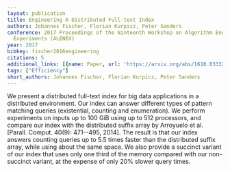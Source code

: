 ```yaml
---
layout: publication
title: Engineering A Distributed Full-text Index
authors: Johannes Fischer, Florian Kurpicz, Peter Sanders
conference: 2017 Proceedings of the Ninteenth Workshop on Algorithm Engineering and
  Experiments (ALENEX)
year: 2017
bibkey: fischer2016engineering
citations: 5
additional_links: [{name: Paper, url: 'https://arxiv.org/abs/1610.03332'}]
tags: ["Efficiency"]
short_authors: Johannes Fischer, Florian Kurpicz, Peter Sanders
---
```

We present a distributed full-text index for big data applications in a
distributed environment. Our index can answer different types of pattern
matching queries (existential, counting and enumeration). We perform
experiments on inputs up to 100 GiB using up to 512 processors, and compare our
index with the distributed suffix array by Arroyuelo et al. [Parall. Comput.
40(9): 471--495, 2014]. The result is that our index answers counting queries
up to 5.5 times faster than the distributed suffix array, while using about the
same space. We also provide a succinct variant of our index that uses only one
third of the memory compared with our non-succinct variant, at the expense of
only 20% slower query times.